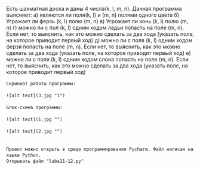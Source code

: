 Есть шахматная доска и даны 4 числа(k, l, m, n). Данная программа выясняет:
    a) являются ли поля(k, l) и (m, n) полями одного цвета
    б) Угражает ли ферзь (k, l) полю (m, n)
    в) Угрожает ли конь (k, l) полю (m, n)
    г) можно ли с пол (k, l) одним ходом ладьи попасть на поле (m, n). Если нет, то выяснить, как это можно сделать за два хода (указать поле, на которое приводит первый ход)
    д) можно ли с поля (k, I) одним ходом ферзя попасть на поле (m, n). Если нет, то выяснить, как это можно сделать за два хода (указать поле, на которое приводит первый ход)
    е) можно ли с поля (k, I) одним ходом слона попасть на поле (m, n). Если нет, то выяснить, как это можно сделать за два хода (указать поле, на которое приводит первый ход)

    Скриншот работы программы:
    
    ![alt text](3.jpg "1")
    
    Блок-схема программы:
    
    ![alt text](1.jpg "")
    
    ![alt text](2.jpg "")
    
    
    Проект можно открыть в среде программирования Pycharm. Файл написан на языке Python.
    Открывать файл "laba11-12.py"
    
    
